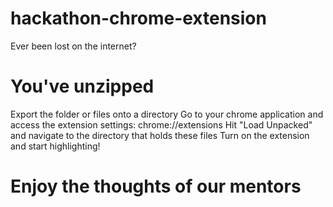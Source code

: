 # hackathon-chrome-extension
Ever been lost on the internet?

# You've unzipped 
Export the folder or files onto a directory
Go to your chrome application and access the extension settings: chrome://extensions
Hit "Load Unpacked" and navigate to the directory that holds these files
Turn on the extension and start highlighting!

# Enjoy the thoughts of our mentors